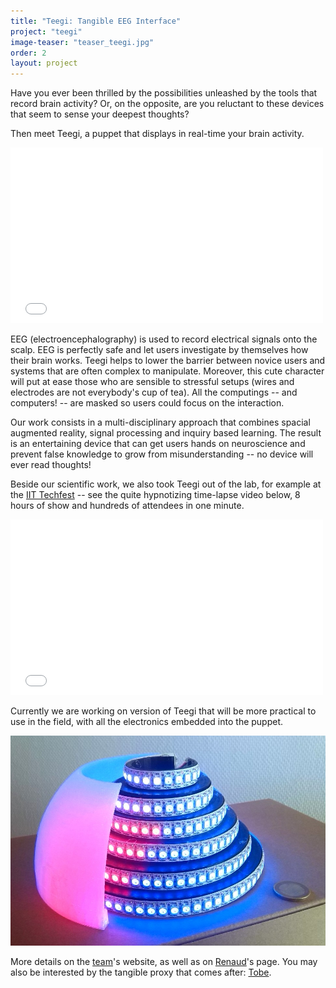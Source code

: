 ```yaml
---
title: "Teegi: Tangible EEG Interface"
project: "teegi"
image-teaser: "teaser_teegi.jpg"
order: 2
layout: project
---
```


Have you ever been thrilled by the possibilities unleashed by the tools that record brain activity? Or, on the opposite, are you reluctant to these devices that seem to sense your deepest thoughts?

Then meet Teegi, a puppet that displays in real-time your brain activity.

<iframe src="//player.vimeo.com/video/104486980" width="500" height="281" frameborder="0" webkitallowfullscreen mozallowfullscreen allowfullscreen ></iframe>

EEG (electroencephalography) is used to record electrical signals onto the scalp. EEG is perfectly safe and let users investigate by themselves how their brain works. Teegi helps to lower the barrier between novice users and systems that are often complex to manipulate. Moreover, this cute character will put at ease those who are sensible to stressful setups (wires and electrodes are not everybody's cup of tea). All the computings -- and computers! -- are masked so users could focus on the interaction.

Our work consists in a multi-disciplinary approach that combines spacial augmented reality, signal processing and inquiry based learning. The result is an entertaining device that can get users hands on neuroscience and prevent false knowledge to grow from misunderstanding -- no device will ever read thoughts!

Beside our scientific work, we also took Teegi out of the lab, for example at the [IIT Techfest](http://www.techfest.org/) -- see the quite hypnotizing time-lapse video below, 8 hours of show and hundreds of attendees in one minute. 

<iframe src="//player.vimeo.com/video/117606948" width="500" height="281" frameborder="0" webkitallowfullscreen mozallowfullscreen allowfullscreen ></iframe>

Currently we are working on version of Teegi that will be more practical to use in the field, with all the electronics embedded into the puppet.

![Teegi disco, v1](/images/teegi/disco.jpg)

More details on the [team](https://team.inria.fr/potioc/scientific-subjects/teegi-tangible-eeg-interface/)'s website, as well as on [Renaud](http://renaudgervais.github.io/teegi-tangible-eeg-interface/)'s page. You may also be interested by the tangible proxy that comes after: [Tobe](/projects/tobe/).
